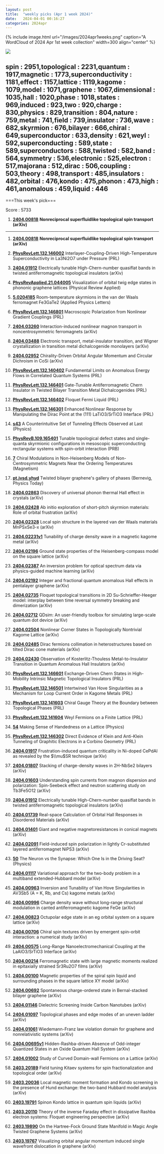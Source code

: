 ```yaml
---
layout: post
title:  "weekly picks (Apr 1 week 2024)"
date:   2024-04-01 00:16:27
categories: 2024apr
---
```



{% include image.html url="/images/2024apr1weeks.png" caption="A WordCloud of 2024 Apr 1st week collection" width=300 align="center" %}

<img src="/images/2024apr1weeks-pick.png">


spin : 2951,topological : 2231,quantum : 1917,magnetic : 1773,superconductivity : 1181,effect : 1157,lattice : 1119,kagome : 1079,model : 1071,graphene : 1067,dimensional : 1035,hall : 1020,phase : 1018,states : 969,induced : 923,two : 920,charge : 830,physics : 829,transition : 804,nature : 759,metal : 741,field : 739,insulator : 736,wave : 682,skyrmion : 676,bilayer : 666,chiral : 649,superconductor : 633,density : 621,weyl : 592,superconducting : 589,state : 589,superconductors : 588,twisted : 582,band : 564,symmetry : 536,electronic : 525,electron : 517,majorana : 512,dirac : 506,coupling : 503,theory : 498,transport : 485,insulators : 482,orbital : 476,kondo : 475,phonon : 473,high : 461,anomalous : 459,liquid : 446  
---
===This week's pick===
>
Score : 5733
>
1. **[2404.00818](http://arxiv.org/abs/2404.00818)** **Nonreciprocal superfluidlike topological spin transport (arXiv)**
---


1. **[2404.00818](http://arxiv.org/abs/2404.00818)** **Nonreciprocal superfluidlike topological spin transport (arXiv)**

1. **[PhysRevLett.132.146002](https://link.aps.org/doi/10.1103/PhysRevLett.132.146002)** Interlayer-Coupling-Driven High-Temperature Superconductivity in La3Ni2O7 under Pressure (PRL)



1. **[2404.01912](http://arxiv.org/abs/2404.01912)** Electrically tunable High-Chern-number quasiflat bands in twisted antiferromagnetic topological insulators (arXiv)

1. **[PhysRevApplied.21.044005](https://link.aps.org/doi/10.1103/PhysRevApplied.21.044005)** Visualization of orbital twig edge states in phononic graphene lattices (Physical Review Applied)

1. **[5.0204185](https://doi.org/10.1063/5.0204185)** Room-temperature skyrmions in the van der Waals ferromagnet Fe3GaTe2 (Applied Physics Letters)


1. **[PhysRevLett.132.146801](https://link.aps.org/doi/10.1103/PhysRevLett.132.146801)** Macroscopic Polarization from Nonlinear Gradient Couplings (PRL)



1. **[2404.03260](http://arxiv.org/abs/2404.03260)** Interaction-induced nonlinear magnon transport in noncentrosymmetric ferromagnets (arXiv)

1. **[2404.03488](http://arxiv.org/abs/2404.03488)** Electronic transport, metal-insulator transition, and Wigner crystallization in transition metal dichalcogenide monolayers (arXiv)

1. **[2404.02952](http://arxiv.org/abs/2404.02952)** Chirality-Driven Orbital Angular Momentum and Circular Dichroism in CoSi (arXiv)




1. **[PhysRevLett.132.140402](https://link.aps.org/doi/10.1103/PhysRevLett.132.140402)** Fundamental Limits on Anomalous Energy Flows in Correlated Quantum Systems (PRL)

1. **[PhysRevLett.132.146401](https://link.aps.org/doi/10.1103/PhysRevLett.132.146401)** Gate-Tunable Antiferromagnetic Chern Insulator in Twisted Bilayer Transition Metal Dichalcogenides (PRL)

1. **[PhysRevLett.132.146402](https://link.aps.org/doi/10.1103/PhysRevLett.132.146402)** Floquet Fermi Liquid (PRL)

1. **[PhysRevLett.132.146301](https://link.aps.org/doi/10.1103/PhysRevLett.132.146301)** Enhanced Nonlinear Response by Manipulating the Dirac Point at the (111) LaTiO3/SrTiO3 Interface (PRL)

1. **[s43](https://physics.aps.org/articles/v17/s43)** A Counterintuitive Set of Tunneling Effects Observed at Last (Physics)


1. **[PhysRevB.109.165401](https://link.aps.org/doi/10.1103/PhysRevB.109.165401)** Tunable topological defect states and single-quanta skyrmionic configurations in mesoscopic superconducting rectangular systems with spin-orbit interaction (PRB)

1. **[7](https://www.mdpi.com/2673-8724/4/2/7)** Chiral Modulations in Non-Heisenberg Models of Non-Centrosymmetric Magnets Near the Ordering Temperatures (Magnetism)

1. **[pt.jvsd.yhyd](https://doi.org/10.1063/pt.jvsd.yhyd)** Twisted bilayer graphene's gallery of phases (Bernevig, Physics Today)



1. **[2404.02863](http://arxiv.org/abs/2404.02863)** Discovery of universal phonon thermal Hall effect in crystals (arXiv)

1. **[2404.02428](http://arxiv.org/abs/2404.02428)** Ab initio exploration of short-pitch skyrmion materials: Role of orbital frustration (arXiv)

1. **[2404.02328](http://arxiv.org/abs/2404.02328)** Local spin structure in the layered van der Waals materials MnPSxSe3-x (arXiv)

1. **[2404.02231v1](https://arxiv.org/abs/2404.02231v1)** Tunability of charge density wave in a magnetic kagome metal (arXiv)

1. **[2404.02196](http://arxiv.org/abs/2404.02196)** Ground state properties of the Heisenberg-compass model on the square lattice (arXiv)

1. **[2404.02387](http://arxiv.org/abs/2404.02387)** An inversion problem for optical spectrum data via physics-guided machine learning (arXiv)

1. **[2404.02192](http://arxiv.org/abs/2404.02192)** Integer and fractional quantum anomalous Hall effects in pentalayer graphene (arXiv)

1. **[2404.02735](http://arxiv.org/abs/2404.02735)** Floquet topological transitions in 2D Su-Schrieffer-Heeger model: interplay between time reversal symmetry breaking and dimerization (arXiv)

1. **[2404.02712](http://arxiv.org/abs/2404.02712)** QDsim: An user-friendly toolbox for simulating large-scale quantum dot device (arXiv)

1. **[2404.02504](http://arxiv.org/abs/2404.02504)** Nonlinear Corner States in Topologically Nontrivial Kagome Lattice (arXiv)

1. **[2404.02485](http://arxiv.org/abs/2404.02485)** Dirac fermions collimation in heterostructures based on tilted Dirac cone materials (arXiv)

1. **[2404.02430](http://arxiv.org/abs/2404.02430)** Observation of Kosterlitz-Thouless Metal-to-Insulator Transition in Quantum Anomalous Hall Insulators (arXiv)





1. **[PhysRevLett.132.146601](https://link.aps.org/doi/10.1103/PhysRevLett.132.146601)** Exchange-Driven Chern States in High-Mobility Intrinsic Magnetic Topological Insulators (PRL)

1. **[PhysRevLett.132.146501](https://link.aps.org/doi/10.1103/PhysRevLett.132.146501)** Intertwined Van Hove Singularities as a Mechanism for Loop Current Order in Kagome Metals (PRL)

1. **[PhysRevLett.132.141603](https://link.aps.org/doi/10.1103/PhysRevLett.132.141603)** Chiral Gauge Theory at the Boundary between Topological Phases (PRL)

1. **[PhysRevLett.132.141604](https://link.aps.org/doi/10.1103/PhysRevLett.132.141604)** Weyl Fermions on a Finite Lattice (PRL)


1. **[54](https://physics.aps.org/articles/v17/54)** Making Sense of Handedness on a Lattice (Physics)




1. **[PhysRevLett.132.146302](https://link.aps.org/doi/10.1103/PhysRevLett.132.146302)** Direct Evidence of Klein and Anti-Klein Tunneling of Graphitic Electrons in a Corbino Geometry (PRL)



1. **[2404.01917](http://arxiv.org/abs/2404.01917)** Frustration-induced quantum criticality in Ni-doped CePdAl as revealed by the $\\mu$SR technique (arXiv)

1. **[2404.01807](http://arxiv.org/abs/2404.01807)** Stacking of charge-density waves in 2H-NbSe2 bilayers (arXiv)

1. **[2404.01603](http://arxiv.org/abs/2404.01603)** Understanding spin currents from magnon dispersion and polarization: Spin-Seebeck effect and neutron scattering study on Tb3Fe5O12 (arXiv)

1. **[2404.01912](http://arxiv.org/abs/2404.01912)** Electrically tunable High-Chern-number quasiflat bands in twisted antiferromagnetic topological insulators (arXiv)

1. **[2404.01739](http://arxiv.org/abs/2404.01739)** Real-space Calculation of Orbital Hall Responses in Disordered Materials (arXiv)

1. **[2404.01401](http://arxiv.org/abs/2404.01401)** Giant and negative magnetoresistances in conical magnets (arXiv)

1. **[2404.02091](http://arxiv.org/abs/2404.02091)** Field-induced spin polarization in lightly Cr-substituted layered antiferromagnet NiPS3 (arXiv)











1. **[50](https://physics.aps.org/articles/v17/50)** The Neuron vs the Synapse: Which One Is in the Driving Seat? (Physics)



1. **[2404.01117](http://arxiv.org/abs/2404.01117)** Variational approach for the two-body problem in a multiband extended-Hubbard model (arXiv)

1. **[2404.00963](http://arxiv.org/abs/2404.00963)** Inversion and Tunability of Van Hove Singularities in AV3Sb5 (A = K, Rb, and Cs) kagome metals (arXiv)

1. **[2404.00996](http://arxiv.org/abs/2404.00996)** Charge density wave without long-range structural modulation in canted antiferromagnetic kagome FeGe (arXiv)

1. **[2404.00823](http://arxiv.org/abs/2404.00823)** Octupolar edge state in an eg orbital system on a square lattice (arXiv)

1. **[2404.00706](http://arxiv.org/abs/2404.00706)** Chiral spin textures driven by emergent spin-orbit interaction: a numerical study (arXiv)

1. **[2404.00575](http://arxiv.org/abs/2404.00575)** Long-Range Nanoelectromechanical Coupling at the LaAlO3/SrTiO3 Interface (arXiv)

1. **[2404.00214](http://arxiv.org/abs/2404.00214)** Ferromagnetic state with large magnetic moments realized in epitaxially strained Sr3Ru2O7 films (arXiv)

1. **[2404.00100](http://arxiv.org/abs/2404.00100)** Magnetic properties of the spiral spin liquid and surrounding phases in the square lattice XY model (arXiv)


1. **[2404.00692](http://arxiv.org/abs/2404.00692)** Spontaneous charge-ordered state in Bernal-stacked bilayer graphene (arXiv)

1. **[2404.01146](http://arxiv.org/abs/2404.01146)** Dielectric Screening Inside Carbon Nanotubes (arXiv)

1. **[2404.01097](http://arxiv.org/abs/2404.01097)** Topological phases and edge modes of an uneven ladder (arXiv)

1. **[2404.01061](http://arxiv.org/abs/2404.01061)** Wiedemann-Franz law violation domain for graphene and nonrelativistic systems (arXiv)

1. **[2404.00695v1](https://arxiv.org/abs/2404.00695v1)** Hidden-Rashba-driven Absence of Odd-integer Quantized States in an Oxide Quantum Hall System (arXiv)

1. **[2404.01002](http://arxiv.org/abs/2404.01002)** Study of Curved Domain-wall Fermions on a Lattice (arXiv)




1. **[2403.20189](http://arxiv.org/abs/2403.20189)** Field tuning Kitaev systems for spin fractionalization and topological order (arXiv)

1. **[2403.20036](http://arxiv.org/abs/2403.20036)** Local magnetic moment formation and Kondo screening in the presence of Hund exchange: the two-band Hubbard model analysis (arXiv)

1. **[2403.19791](http://arxiv.org/abs/2403.19791)** Spinon Kondo lattice in quantum spin liquids (arXiv)

1. **[2403.20110](http://arxiv.org/abs/2403.20110)** Theory of the inverse Faraday effect in dissipative Rashba electron systems: Floquet engineering perspective (arXiv)

1. **[2403.19890](http://arxiv.org/abs/2403.19890)** On the Hartree-Fock Ground State Manifold in Magic Angle Twisted Graphene Systems (arXiv)

1. **[2403.19767](http://arxiv.org/abs/2403.19767)** Visualizing orbital angular momentum induced single wavefront dislocation in graphene (arXiv)


